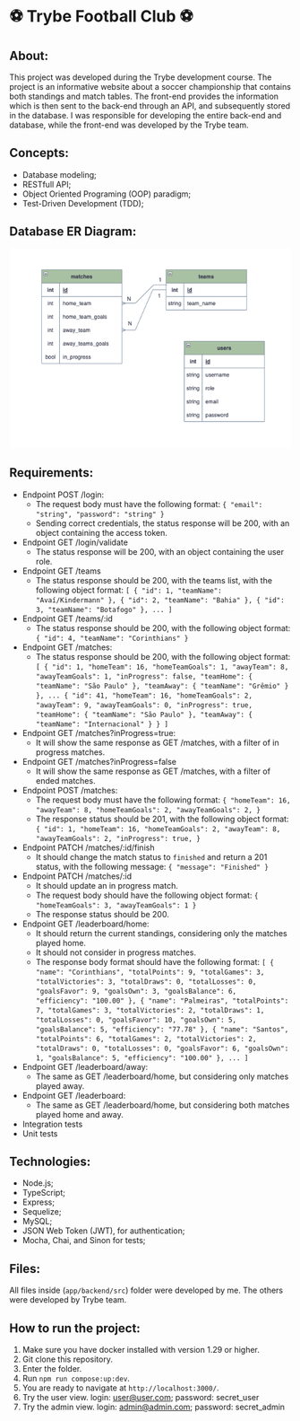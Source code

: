 # :soccer: Trybe Football Club :soccer:

## About:
This project was developed during the Trybe development course. The project is an informative website about a soccer championship that contains both standings and match tables. The front-end provides the information which is then sent to the back-end through an API, and subsequently stored in the database. I was responsible for developing the entire back-end and database, while the front-end was developed by the Trybe team.

## Concepts:
- Database modeling; 
- RESTfull API;
- Object Oriented Programing (OOP) paradigm;
- Test-Driven Development (TDD);

## Database ER Diagram:
![](diagrama-er-TFC.png)

## Requirements:
- Endpoint POST /login:
  - The request body must have the following format:
  `{
    "email": "string",
    "password": "string"
  }`
  - Sending correct credentials, the status response will be 200, with an object containing the access token.
- Endpoint GET /login/validate
  - The status response will be 200, with an object containing the user role.
- Endpoint GET /teams
  - The status response should be 200, with the teams list, with the following object format:
  `[
  {
    "id": 1,
    "teamName": "Avaí/Kindermann"
  },
  {
    "id": 2,
    "teamName": "Bahia"
  },
  {
    "id": 3,
    "teamName": "Botafogo"
  },
  ...
]`
- Endpoint GET /teams/:id
  - The status response should be 200, with the following object format:
  `{
  "id": 4,
  "teamName": "Corinthians"
  }`
- Endpoint GET /matches:
  - The status response should be 200, with the following object format:
  `
  [
  {
    "id": 1,
    "homeTeam": 16,
    "homeTeamGoals": 1,
    "awayTeam": 8,
    "awayTeamGoals": 1,
    "inProgress": false,
    "teamHome": {
      "teamName": "São Paulo"
    },
    "teamAway": {
      "teamName": "Grêmio"
    }
  },
  ...
  {
    "id": 41,
    "homeTeam": 16,
    "homeTeamGoals": 2,
    "awayTeam": 9,
    "awayTeamGoals": 0,
    "inProgress": true,
    "teamHome": {
      "teamName": "São Paulo"
    },
    "teamAway": {
      "teamName": "Internacional"
    }
  }
  ]
  `
- Endpoint GET /matches?inProgress=true:
  - It will show the same response as GET /matches, with a filter of in progress matches.
- Endpoint GET /matches?inProgress=false
  - It will show the same response as GET /matches, with a filter of ended matches.
- Endpoint POST /matches:
  - The request body must have the following format:
  `
  {
  "homeTeam": 16,
  "awayTeam": 8,
  "homeTeamGoals": 2,
  "awayTeamGoals": 2,
  }
  `
  - The response status should be 201, with the following object format:
  `
  {
  "id": 1,
  "homeTeam": 16,
  "homeTeamGoals": 2,
  "awayTeam": 8,
  "awayTeamGoals": 2,
  "inProgress": true,
  }
  `
- Endpoint PATCH /matches/:id/finish
  - It should change the match status to `finished` and return a 201 status, with the following message: `{ "message": "Finished" }`
- Endpoint PATCH /matches/:id
  - It should update an in progress match.
  - The request body should have the following object format: `{
  "homeTeamGoals": 3,
  "awayTeamGoals": 1
}`
  - The response status should be 200.
- Endpoint GET /leaderboard/home:
  - It should return the current standings, considering only the matches played home.
  - It should not consider in progress matches.
  - The response body format should have the following format: `
  [
  {
    "name": "Corinthians",
    "totalPoints": 9,
    "totalGames": 3,
    "totalVictories": 3,
    "totalDraws": 0,
    "totalLosses": 0,
    "goalsFavor": 9,
    "goalsOwn": 3,
    "goalsBalance": 6,
    "efficiency": "100.00"
  },
  {
    "name": "Palmeiras",
    "totalPoints": 7,
    "totalGames": 3,
    "totalVictories": 2,
    "totalDraws": 1,
    "totalLosses": 0,
    "goalsFavor": 10,
    "goalsOwn": 5,
    "goalsBalance": 5,
    "efficiency": "77.78"
  },
  {
    "name": "Santos",
    "totalPoints": 6,
    "totalGames": 2,
    "totalVictories": 2,
    "totalDraws": 0,
    "totalLosses": 0,
    "goalsFavor": 6,
    "goalsOwn": 1,
    "goalsBalance": 5,
    "efficiency": "100.00"
  },
  ...
  ]
  `
- Endpoint GET /leaderboard/away:
  - The same as GET /leaderboard/home, but considering only matches played away.
- Endpoint GET /leaderboard:
  - The same as GET /leaderboard/home, but considering both matches played home and away.
- Integration tests
- Unit tests

## Technologies:
- Node.js;
- TypeScript;
- Express;
- Sequelize;
- MySQL;
- JSON Web Token (JWT), for authentication;
- Mocha, Chai, and Sinon for tests;

## Files:
All files inside (`app/backend/src`) folder were developed by me. The others were developed by Trybe team.

## How to run the project:
1. Make sure you have docker installed with version 1.29 or higher.
2. Git clone this repository.
3. Enter the folder.
4. Run `npm run compose:up:dev`.
5. You are ready to navigate at `http://localhost:3000/`.
6. Try the user view.
    login: user@user.com;
    password: secret_user
7. Try the admin view.
    login: admin@admin.com;
    password: secret_admin
  
